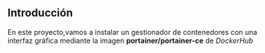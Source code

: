 ## Introducción

En este proyecto,vamos a instalar un gestionador de contenedores con una interfaz gráfica mediante la imagen **portainer/portainer-ce** de *DockerHub*
